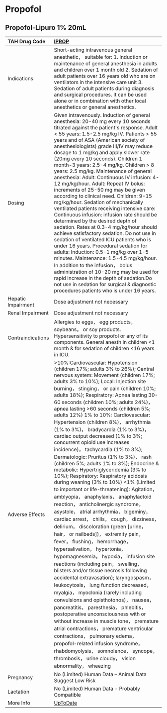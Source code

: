# Propofol

## Propofol-Lipuro 1% 20mL

| TAH Drug Code      | [IPROP](https://www.tahsda.org.tw/drugs/hissearch.php?drug_code=IPROP)                                                                                                                                                                                                                                                                                                                                                                                                                                                                                                                                                                                                                                                                                                                                                                                                                                                                                                                                                                                                                                                                                                                                                                                                                                                                                                                                                                                                                                                                                                                                                                                                                                                                                                                       |
|:-------------------|:---------------------------------------------------------------------------------------------------------------------------------------------------------------------------------------------------------------------------------------------------------------------------------------------------------------------------------------------------------------------------------------------------------------------------------------------------------------------------------------------------------------------------------------------------------------------------------------------------------------------------------------------------------------------------------------------------------------------------------------------------------------------------------------------------------------------------------------------------------------------------------------------------------------------------------------------------------------------------------------------------------------------------------------------------------------------------------------------------------------------------------------------------------------------------------------------------------------------------------------------------------------------------------------------------------------------------------------------------------------------------------------------------------------------------------------------------------------------------------------------------------------------------------------------------------------------------------------------------------------------------------------------------------------------------------------------------------------------------------------------------------------------------------------------|
| Indications        | Short-acting intravenous general anesthetic， suitable for: 1. Induction or maintenance of general anesthesia in adults and children over 1 month old 2. Sedation of adult patients over 16 years old who are on ventilators in the intensive care unit 3. Sedation of adult patients during diagnosis and surgical procedures. It can be used alone or in combination with other local anesthetics or general anesthetics.                                                                                                                                                                                                                                                                                                                                                                                                                                                                                                                                                                                                                                                                                                                                                                                                                                                                                                                                                                                                                                                                                                                                                                                                                                                                                                                                                                  |
| Dosing             | Given intravenously. Induction of general anesthesia: 20-40 mg every 10 seconds titrated against the patient's response. Adult < 55 years: 1.5-2.5 mg/kg IV. Patients > 55 years and of ASA (American society of anesthesiologists) grade III/IV may reduce dosage to 1 mg/kg and apply slower rate (20mg every 10 seconds). Children 1 month-3 years: 2.5-4 mg/kg. Children > 8 years: 2.5 mg/kg. Maintenance of general anesthesia: Adult: Continuous IV infusion: 4-12 mg/kg/hour. Adult: Repeat IV bolus: increments of 25-50 mg may be given according to clinical need. Children: 9-15 mg/kg/hour. Sedation of mechanically ventilated patients receiving intensive care: Continuous infusion: infusion rate should be determined by the desired depth of sedation. Rates at 0.3-4 mg/kg/hour should achieve satisfactory sedation. Do not use in sedation of ventilated ICU patients who is under 16 years. Procedural sedation for adults: Induction: 0.5-1 mg/kg over 1-5 minutes. Maintenance: 1.5-4.5 mg/kg/hour. In addition to the infusion， bolus administration of 10-20 mg may be used for rapid increase in the depth of sedation.Do not use in sedation for surgical & diagnostic procedures patients who is under 16 years.                                                                                                                                                                                                                                                                                                                                                                                                                                                                                                                                              |
| Hepatic Impairment | Dose adjustment not necessary                                                                                                                                                                                                                                                                                                                                                                                                                                                                                                                                                                                                                                                                                                                                                                                                                                                                                                                                                                                                                                                                                                                                                                                                                                                                                                                                                                                                                                                                                                                                                                                                                                                                                                                                                                |
| Renal Impairment   | Dose adjustment not necessary                                                                                                                                                                                                                                                                                                                                                                                                                                                                                                                                                                                                                                                                                                                                                                                                                                                                                                                                                                                                                                                                                                                                                                                                                                                                                                                                                                                                                                                                                                                                                                                                                                                                                                                                                                |
| Contraindications  | Allergies to eggs， egg products， soybeans， or soy products. Hypersensitivity to propofol or any of its components. General anesth in children <1 month & for sedation of children <16 years in ICU.                                                                                                                                                                                                                                                                                                                                                                                                                                                                                                                                                                                                                                                                                                                                                                                                                                                                                                                                                                                                                                                                                                                                                                                                                                                                                                                                                                                                                                                                                                                                                                                       |
| Adverse Effects    | >10%:Cardiovascular: Hypotension (children 17%; adults 3% to 26%); Central nervous system: Movement (children 17%; adults 3% to 10%); Local: Injection site burning， stinging， or pain (children 10%; adults 18%); Respiratory: Apnea lasting 30-60 seconds (children 10%; adults 24%)， apnea lasting >60 seconds (children 5%; adults 12%) 1% to 10%: Cardiovascular: Hypertension (children 8%)， arrhythmia (1% to 3%)， bradycardia (1% to 3%)， cardiac output decreased (1% to 3%; concurrent opioid use increases incidence)， tachycardia (1% to 3%); Dermatologic: Pruritus (1% to 3%)， rash (children 5%; adults 1% to 3%); Endocrine & metabolic: Hypertriglyceridemia (3% to 10%); Respiratory: Respiratory acidosis during weaning (3% to 10%) <1% (Limited to important or life-threatening): Agitation， amblyopia， anaphylaxis， anaphylactoid reaction， anticholinergic syndrome， asystole， atrial arrhythmia， bigeminy， cardiac arrest， chills， cough， dizziness， delirium， discoloration (green [urine， hair， or nailbeds])， extremity pain， fever， flushing， hemorrhage， hypersalivation， hypertonia， hypomagnesemia， hypoxia， infusion site reactions (including pain， swelling， blisters and/or tissue necrosis following accidental extravasation); laryngospasm， leukocytosis， lung function decreased， myalgia， myoclonia (rarely including convulsions and opisthotonos)， nausea， pancreatitis， paresthesia， phlebitis， postoperative unconsciousness with or without increase in muscle tone， premature atrial contractions， premature ventricular contractions， pulmonary edema， propofol-related infusion syndrome， rhabdomyolysis， somnolence， syncope， thrombosis， urine cloudy， vision abnormality， wheezing |
| Pregnancy          | No (Limited) Human Data – Animal Data Suggest Low Risk                                                                                                                                                                                                                                                                                                                                                                                                                                                                                                                                                                                                                                                                                                                                                                                                                                                                                                                                                                                                                                                                                                                                                                                                                                                                                                                                                                                                                                                                                                                                                                                                                                                                                                                                       |
| Lactation          | No (Limited) Human Data - Probably Compatible                                                                                                                                                                                                                                                                                                                                                                                                                                                                                                                                                                                                                                                                                                                                                                                                                                                                                                                                                                                                                                                                                                                                                                                                                                                                                                                                                                                                                                                                                                                                                                                                                                                                                                                                                |
| More Info          | [UpToDate](https://www.uptodate.com/contents/propofol-drug-information)                                                                                                                                                                                                                                                                                                                                                                                                                                                                                                                                                                                                                                                                                                                                                                                                                                                                                                                                                                                                                                                                                                                                                                                                                                                                                                                                                                                                                                                                                                                                                                                                                                                                                                                      |

